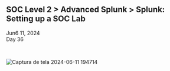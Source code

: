 <h2> SOC Level 2 > Advanced Splunk > Splunk: Setting up a SOC Lab</h2>

Jun6 11, 2024 <br>
Day 36 <br>

<br>

![Captura de tela 2024-06-11 194714](https://github.com/user-attachments/assets/76811d60-05a2-437b-badd-c1e722d7daf8)
